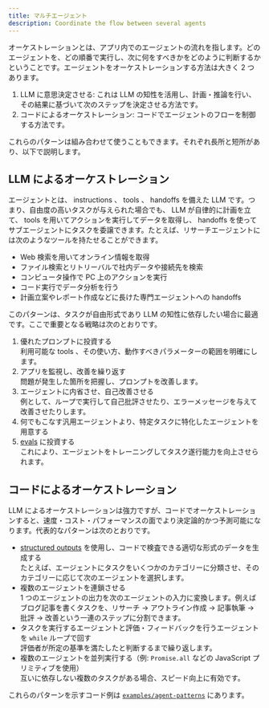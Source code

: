 ```yaml
---
title: マルチエージェント
description: Coordinate the flow between several agents
---
```


オーケストレーションとは、アプリ内でのエージェントの流れを指します。どのエージェントを、どの順番で実行し、次に何をすべきかをどのように判断するかということです。エージェントをオーケストレーションする方法は大きく 2 つあります。

1. LLM に意思決定させる: これは LLM の知性を活用し、計画・推論を行い、その結果に基づいて次のステップを決定させる方法です。
2. コードによるオーケストレーション: コードでエージェントのフローを制御する方法です。

これらのパターンは組み合わせて使うこともできます。それぞれ長所と短所があり、以下で説明します。

## LLM によるオーケストレーション

エージェントとは、 instructions 、 tools 、 handoffs を備えた LLM です。つまり、自由度の高いタスクが与えられた場合でも、 LLM が自律的に計画を立て、 tools を用いてアクションを実行してデータを取得し、 handoffs を使ってサブエージェントにタスクを委譲できます。たとえば、リサーチエージェントには次のようなツールを持たせることができます。

- Web 検索を用いてオンライン情報を取得
- ファイル検索とリトリーバルで社内データや接続先を検索
- コンピュータ操作で PC 上のアクションを実行
- コード実行でデータ分析を行う
- 計画立案やレポート作成などに長けた専門エージェントへの handoffs

このパターンは、タスクが自由形式であり LLM の知性に依存したい場合に最適です。ここで重要となる戦略は次のとおりです。

1. 優れたプロンプトに投資する  
   利用可能な tools 、その使い方、動作すべきパラメーターの範囲を明確にします。
2. アプリを監視し、改善を繰り返す  
   問題が発生した箇所を把握し、プロンプトを改善します。
3. エージェントに内省させ、自己改善させる  
   例として、ループで実行して自己批評させたり、エラーメッセージを与えて改善させたりします。
4. 何でもこなす汎用エージェントより、特定タスクに特化したエージェントを用意する
5. [evals](https://platform.openai.com/docs/guides/evals) に投資する  
   これにより、エージェントをトレーニングしてタスク遂行能力を向上させられます。

## コードによるオーケストレーション

LLM によるオーケストレーションは強力ですが、コードでオーケストレーションすると、速度・コスト・パフォーマンスの面でより決定論的かつ予測可能になります。代表的なパターンは次のとおりです。

- [structured outputs](https://platform.openai.com/docs/guides/structured-outputs) を使用し、コードで検査できる適切な形式のデータを生成する  
  たとえば、エージェントにタスクをいくつかのカテゴリーに分類させ、そのカテゴリーに応じて次のエージェントを選択します。
- 複数のエージェントを連鎖させる  
  1 つのエージェントの出力を次のエージェントの入力に変換します。例えばブログ記事を書くタスクを、リサーチ → アウトライン作成 → 記事執筆 → 批評 → 改善という一連のステップに分割できます。
- タスクを実行するエージェントと評価・フィードバックを行うエージェントを `while` ループで回す  
  評価者が所定の基準を満たしたと判断するまで繰り返します。
- 複数のエージェントを並列実行する（例: `Promise.all` などの JavaScript プリミティブを使用）  
  互いに依存しない複数のタスクがある場合、スピード向上に有効です。

これらのパターンを示すコード例は [`examples/agent-patterns`](https://github.com/openai/openai-agents-js/tree/main/examples/agent-patterns) にあります。
